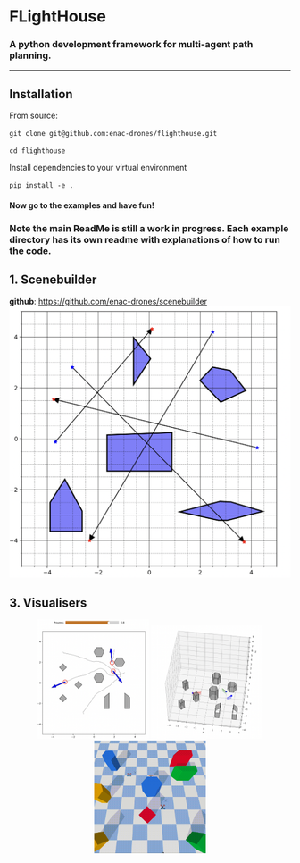 # FLightHouse
### A python development framework for multi-agent path planning.
---
## Installation

From source:

`git clone git@github.com:enac-drones/flighthouse.git`

`cd flighthouse`

Install dependencies to your virtual environment

`pip install -e .`

#### Now go to the examples and have fun!
### Note the main ReadMe is still a work in progress. Each example directory has its own readme with explanations of how to run the code.
## 1. Scenebuilder
**github**: https://github.com/enac-drones/scenebuilder
![SceneBuilder scene](./assets/scenebuilder.png)

## 3. Visualisers
<p align="center">
  <img src="./assets/vis2d.png" alt="Image 1" width="200"/>
  <img src="./assets/vis3d.png" alt="Image 2" width="200"/>
  <img src="./assets/dronesim.gif" alt="Image 3" width="200"/>
</p>



